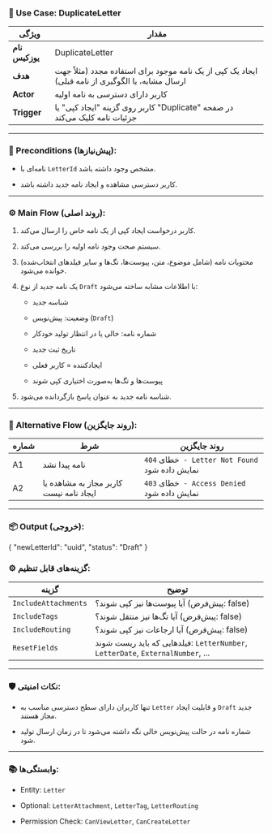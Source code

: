 
### 📄 Use Case: DuplicateLetter

|ویژگی|مقدار|
|---|---|
|**نام یوزکیس**|DuplicateLetter|
|**هدف**|ایجاد یک کپی از یک نامه موجود برای استفاده مجدد (مثلاً جهت ارسال مشابه، یا الگوگیری از نامه قبلی)|
|**Actor**|کاربر دارای دسترسی به نامه اولیه|
|**Trigger**|کاربر روی گزینه "ایجاد کپی" یا "Duplicate" در صفحه جزئیات نامه کلیک می‌کند|

---

### 🧩 Preconditions (پیش‌نیازها):

- نامه‌ای با `LetterId` مشخص وجود داشته باشد.
    
- کاربر دسترسی مشاهده و ایجاد نامه جدید داشته باشد.
    

---

### ⚙️ Main Flow (روند اصلی):

1. کاربر درخواست ایجاد کپی از یک نامه خاص را ارسال می‌کند.
    
2. سیستم صحت وجود نامه اولیه را بررسی می‌کند.
    
3. محتویات نامه (شامل موضوع، متن، پیوست‌ها، تگ‌ها و سایر فیلدهای انتخاب‌شده) خوانده می‌شود.
    
4. یک نامه جدید از نوع `Draft` با اطلاعات مشابه ساخته می‌شود:
    
    - شناسه جدید
        
    - وضعیت: پیش‌نویس (`Draft`)
        
    - شماره نامه: خالی یا در انتظار تولید خودکار
        
    - تاریخ ثبت جدید
        
    - ایجادکننده = کاربر فعلی
        
    - پیوست‌ها و تگ‌ها به‌صورت اختیاری کپی شوند
        
5. شناسه نامه جدید به عنوان پاسخ بازگردانده می‌شود.
    

---

### 🔄 Alternative Flow (روند جایگزین):

|شماره|شرط|روند جایگزین|
|---|---|---|
|A1|نامه پیدا نشد|خطای `404 - Letter Not Found` نمایش داده شود|
|A2|کاربر مجاز به مشاهده یا ایجاد نامه نیست|خطای `403 - Access Denied` نمایش داده شود|

---

### 📦 Output (خروجی):

{
  "newLetterId": "uuid",
  "status": "Draft"
}

### ⚙️ گزینه‌های قابل تنظیم:

|گزینه|توضیح|
|---|---|
|`IncludeAttachments`|آیا پیوست‌ها نیز کپی شوند؟ (پیش‌فرض: false)|
|`IncludeTags`|آیا تگ‌ها نیز منتقل شوند؟ (پیش‌فرض: false)|
|`IncludeRouting`|آیا ارجاعات نیز کپی شوند؟ (پیش‌فرض: false)|
|`ResetFields`|فیلدهایی که باید ریست شوند: `LetterNumber`, `LetterDate`, `ExternalNumber`, ...|

---

### 🛡️ نکات امنیتی:

- تنها کاربران دارای سطح دسترسی مناسب به `Letter` و قابلیت ایجاد `Draft` جدید مجاز هستند.
    
- شماره نامه در حالت پیش‌نویس خالی نگه داشته می‌شود تا در زمان ارسال تولید شود.
    

---

### 📚 وابستگی‌ها:

- Entity: `Letter`
    
- Optional: `LetterAttachment`, `LetterTag`, `LetterRouting`
    
- Permission Check: `CanViewLetter`, `CanCreateLetter`